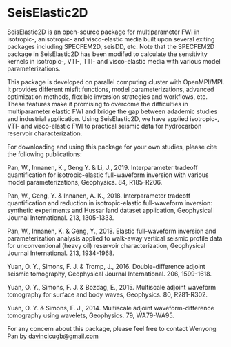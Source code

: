 # SeisElastic2D
SeisElastic2D is an open-source package for multiparameter FWI in isotropic-, anisotropic- and visco-elastic media built upon several exiting packages including SPECFEM2D, seisDD, etc. Note that the SPECFEM2D package in SeisElastic2D has been modifed to calculate the sensitivity kernels in isotropic-, VTI-, TTI- and visco-elastic media with various model parameterizations.

This package is developed on parallel computing cluster with OpenMPI/MPI. It provides different misfit functions, model parameterizations, advanced optimization methods, flexible inversion strategies and workflows, etc.  These features make it promising to overcome the difficulties in multiparameter elastic FWI and bridge the gap between adademic studies and industrial application. Using SeisElastic2D, we have applied isotropic-, VTI- and visco-elastic FWI to practical seismic data for hydrocarbon reservoir characterization.





For downloading and using this package for your own studies, please cite the following publications:

Pan, W., Innanen, K., Geng Y. & Li, J., 2019. Interparameter tradeoff quantification for isotropic-elastic full-waveform inversion with various model parameterizations, Geophysics. 84, R185-R206.

Pan, W., Geng, Y. & Innanen, A. K., 2018. Interparameter tradeoff quantification and reduction in isotropic-elastic full-waveform inversion: synthetic experiments and Hussar land dataset application, Geophysical Journal International. 213, 1305-1333.

Pan, W., Innanen, K. & Geng, Y., 2018. Elastic full-waveform inversion and parameterization analysis applied to walk-away vertical seismic profile data for unconventional (heavy oil) reservoir characterization, Geophysical Journal International. 213, 1934-1968.

Yuan, O. Y., Simons, F. J. & Tromp, J., 2016. Double-difference adjoint seismic tomography, Geophysical Journal International. 206, 1599-1618.

Yuan, O. Y., Simons, F. J. & Bozdag, E., 2015. Multiscale adjoint waveform tomography for surface and body waves, Geophysics. 80, R281-R302.

Yuan, O. Y. & Simons, F. J., 2014. Multiscale adjoint waveform-difference tomography using wavelets, Geophysics. 79, WA79-WA95.



For any concern about this package, please feel free to contact Wenyong Pan by davincicugb@gmail.com
